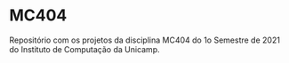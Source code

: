 # MC404

Repositório com os projetos da disciplina MC404 do 1o Semestre de 2021 do Instituto de Computação da Unicamp.
